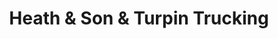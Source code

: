 ---
title: "Heath & Son & Turpin Trucking"
url: /lamar/heath-and-son-and-turpin-trucking/
shop: car repair
---